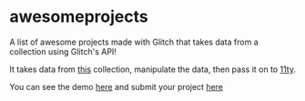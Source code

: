 # awesomeprojects

A list of awesome projects made with Glitch that takes data from a collection using Glitch's API!

It takes data from [this](https://glitch.com/@aboutDavid/awesome-projects) collection, manipulate the data, then pass it on to [11ty](https://11ty.dev).

You can see the demo [here](https://awesomeprojects.netlify.app/) and submit your project [here](https://docs.google.com/forms/d/e/1FAIpQLSfjnH6hLrqrbMwFpUOiMoeoVDcJ1dZ4_AffzYrHD_D3dNKGfQ/viewform?usp=sf_link)